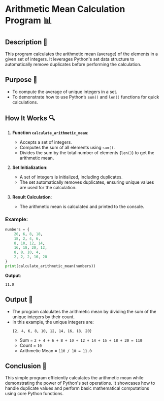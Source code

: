 # Arithmetic Mean Calculation Program 📊

## Description 📝

This program calculates the arithmetic mean (average) of the elements in a given set of integers.
It leverages Python's set data structure to automatically remove duplicates before performing the calculation.

## Purpose 🎯

-   To compute the average of unique integers in a set.
-   To demonstrate how to use Python’s `sum()` and `len()` functions for quick calculations.

## How It Works 🔍

1. **Function `calculate_arithmetic_mean`**:

    - Accepts a set of integers.
    - Computes the sum of all elements using `sum()`.
    - Divides the sum by the total number of elements (`len()`) to get the arithmetic mean.

2. **Set Initialization**:

    - A set of integers is initialized, including duplicates.
    - The set automatically removes duplicates, ensuring unique values are used for the calculation.

3. **Result Calculation**:
    - The arithmetic mean is calculated and printed to the console.

### Example:

```python
numbers = {
    20, 6, 8, 18,
    18, 2, 4, 6,
    8, 10, 12, 14,
    16, 18, 20, 12,
    8, 8, 10, 4,
    2, 2, 2, 16, 20
}
print(calculate_arithmetic_mean(numbers))
```

**Output**:

```
11.0
```

## Output 📜

-   The program calculates the arithmetic mean by dividing the sum of the unique integers by their count.
-   In this example, the unique integers are:
    ```
    {2, 4, 6, 8, 10, 12, 14, 16, 18, 20}
    ```
    -   Sum = `2 + 4 + 6 + 8 + 10 + 12 + 14 + 16 + 18 + 20 = 110`
    -   Count = `10`
    -   Arithmetic Mean = `110 / 10 = 11.0`

## Conclusion 🚀

This simple program efficiently calculates the arithmetic mean while demonstrating the power of Python's set operations.
It showcases how to handle duplicate values and perform basic mathematical computations using core Python functions.
